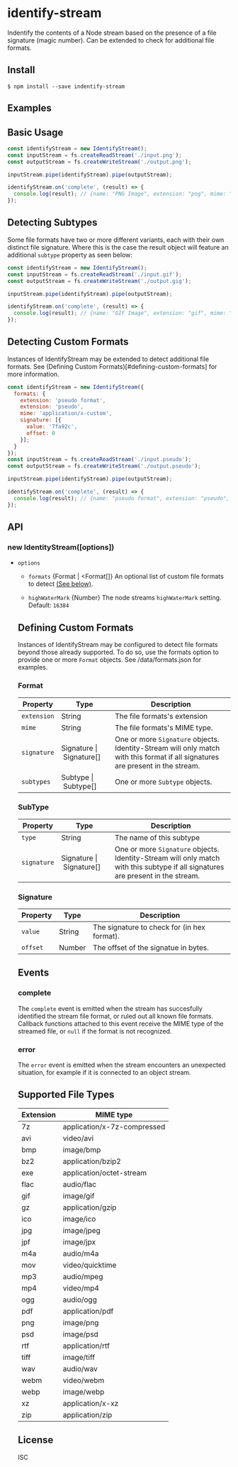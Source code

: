 # identify-stream

Indentify the contents of a Node stream based on the presence of a file signature (magic number). Can be extended to check for additional file formats.

## Install

```
$ npm install --save indentify-stream
```

## Examples

## Basic Usage

```js
const identifyStream = new IdentifyStream();
const inputStream = fs.createReadStream('./input.png');
const outputStream = fs.createWriteStream('./output.png');

inputStream.pipe(identifyStream).pipe(outputStream);

identifyStream.on('complete', (result) => {
  console.log(result); // {name: "PNG Image", extension: "png", mime: "image/png"}
});
```

## Detecting Subtypes

Some file formats have two or more different variants, each with their own distinct file signature. Where this is the case the result object will feature an additional `subtype` property as seen below:

```js
const identifyStream = new IdentifyStream();
const inputStream = fs.createReadStream('./input.gif');
const outputStream = fs.createWriteStream('./output.gig');

inputStream.pipe(identifyStream).pipe(outputStream);

identifyStream.on('complete', (result) => {
  console.log(result); // {name: "GIF Image", extension: "gif", mime: "image/gif", subtype: "87a"}
});
```

## Detecting Custom Formats

Instances of IdentifyStream may be extended to detect additional file formats. See (Defining Custom Formats)[#defining-custom-formats] for more information.

```js
const identifyStream = new IdentifyStream({
  formats: {
    extension: 'pseudo format',
    extension: 'pseudo',
    mime: 'application/x-custom',
    signature: [{
      value: '7fa92c',
      offset: 0
    }];
  }
});
const inputStream = fs.createReadStream('./input.pseudo');
const outputStream = fs.createWriteStream('./output.pseudo');

inputStream.pipe(identifyStream).pipe(outputStream);

identifyStream.on('complete', (result) => {
  console.log(result); // {name: "pseudo format", extension: "pseudo", mime: "application/x-custom"}
});
```

## API

### new IdentityStream([options])

* `options` <Object>
  - `formats` {Format | <Format[]} An optional list of custom file formats to detect [(See below)](#defining-custom-formats).

  - `highWaterMark` {Number} The node streams `highWaterMark` setting. Default: `16384`

## Defining Custom Formats

Instances of IdentifyStream may be configured to detect file formats beyond those already supported. To do so, use the formats option to provide one or more `Format` objects. See /data/formats.json for examples.

### Format

Property    | Type                               | Description
------------|------------------------------------|------------
`extension` | String                             | The file formats's extension
`mime`      | String                             | The file formats's MIME type.
`signature` | Signature&nbsp;\|&nbsp;Signature[] | One or more `Signature` objects. Identity-Stream will only match with this format if all signatures are present in the stream.
`subtypes`  | Subtype&nbsp;\|&nbsp;Subtype[]     | One or more `Subtype` objects.

### SubType

Property    | Type                               | Description
------------|------------------------------------|------------
`type`      | String                             | The name of this subtype
`signature` | Signature&nbsp;\|&nbsp;Signature[] | One or more `Signature` objects. Identity-Stream will only match with this subtype if all signatures are present in the stream.

### Signature

| Property | Type   | Description
|----------|--------|------------
| `value`  | String | The signature to check for (in hex format).
| `offset` | Number | The offset of the signatue in bytes.

## Events

### complete

The `complete` event is emitted when the stream has succesfully identified the stream file format, or ruled out all known file formats. Callback functions attached to this event receive the MIME type of the streamed file, or `null` if the format is not recognized.

### error

The `error` event is emitted when the stream encounters an unexpected situation, for example if it is connected to an object stream.

## Supported File Types

Extension | MIME type
----------|----------------------------
7z        | application/x-7z-compressed
avi       | video/avi
bmp       | image/bmp
bz2       | application/bzip2
exe       | application/octet-stream
flac      | audio/flac
gif       | image/gif
gz        | application/gzip
ico       | image/ico
jpg       | image/jpeg
jpf       | image/jpx
m4a       | audio/m4a
mov       | video/quicktime
mp3       | audio/mpeg
mp4       | video/mp4
ogg       | audio/ogg
pdf       | application/pdf
png       | image/png
psd       | image/psd
rtf       | application/rtf
tiff      | image/tiff
wav       | audio/wav
webm      | video/webm
webp      | image/webp
xz        | application/x-xz
zip       | application/zip

## License

ISC
